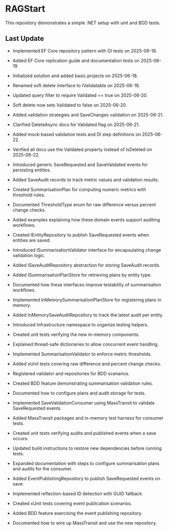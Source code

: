 # RAGStart

This repository demonstrates a simple .NET setup with unit and BDD tests.

## Last Update
- Implemented EF Core repository pattern with DI tests on 2025-06-18.
- Added EF Core replication guide and documentation tests on 2025-06-19.
- Initialized solution and added basic projects on 2025-06-18.
- Renamed soft delete interface to IValidatable on 2025-06-18.
- Updated query filter to require Validated == true on 2025-06-20.
- Soft delete now sets Validated to false on 2025-06-20.
- Added validation strategies and SaveChanges validation on 2025-06-21.
- Clarified DeleteAsync docs for Validated flag on 2025-06-21.
- Added mock-based validation tests and DI step definitions on 2025-06-22.

- Verified all docs use the Validated property instead of IsDeleted on 2025-06-22.
- Introduced generic SaveRequested<T> and SaveValidated<T> events for persisting entities.
- Added SaveAudit records to track metric values and validation results.
- Created SummarisationPlan<T> for computing numeric metrics with threshold rules.
- Documented ThresholdType enum for raw difference versus percent change checks.
- Added examples explaining how these domain events support auditing workflows.
- Created IEntityRepository<T> to publish SaveRequested events when entities are saved.
- Introduced ISummarisationValidator<T> interface for encapsulating change validation logic.
- Added ISaveAuditRepository abstraction for storing SaveAudit records.
- Added ISummarisationPlanStore for retrieving plans by entity type.
- Documented how these interfaces improve testability of summarisation workflows.
- Implemented InMemorySummarisationPlanStore for registering plans in memory.
- Added InMemorySaveAuditRepository to track the latest audit per entity.
- Introduced Infrastructure namespace to organize testing helpers.
- Created unit tests verifying the new in-memory components.
- Explained thread-safe dictionaries to allow concurrent event handling.
- Implemented SummarisationValidator<T> to enforce metric thresholds.
- Added xUnit tests covering raw difference and percent change checks.
- Registered validator and repositories for BDD scenarios.
- Created BDD feature demonstrating summarisation validation rules.
- Documented how to configure plans and audit storage for tests.
- Implemented SaveValidationConsumer<T> using MassTransit to validate SaveRequested events.
- Added MassTransit packages and in-memory test harness for consumer tests.
- Created unit tests verifying audits and published events when a save occurs.
- Updated build instructions to restore new dependencies before running tests.
- Expanded documentation with steps to configure summarisation plans and audits for the consumer.
- Added EventPublishingRepository<T> to publish SaveRequested events on save.
- Implemented reflection-based ID detection with GUID fallback.
- Created xUnit tests covering event publication scenarios.
- Added BDD feature exercising the event publishing repository.
- Documented how to wire up MassTransit and use the new repository.
